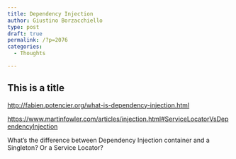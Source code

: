 ```yaml
---
title: Dependency Injection
author: Giustino Borzacchiello
type: post
draft: true
permalink: /?p=2076
categories:
  - Thoughts

---
```

## This is a title

http://fabien.potencier.org/what-is-dependency-injection.html

https://www.martinfowler.com/articles/injection.html#ServiceLocatorVsDependencyInjection

What&#8217;s the difference between Dependency Injection container and a Singleton? Or a Service Locator?